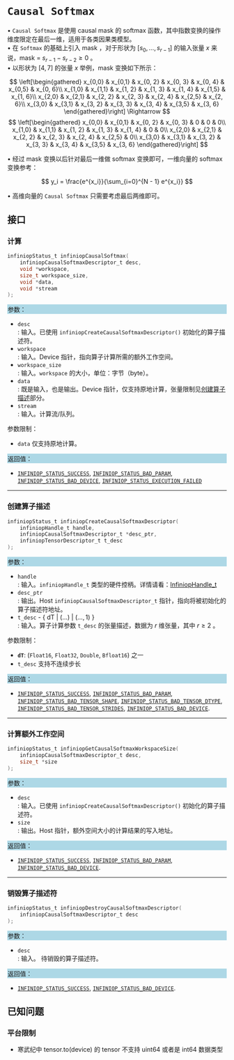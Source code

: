 
# `Causal Softmax`

$\bullet$ `Causal Softmax` 是使用 causal mask 的 softmax 函数，其中指数变换的操作维度限定在最后一维，适用于各类因果类模型。     
$\bullet$ 在 `Softmax` 的基础上引入 mask ，对于形状为 $[s_0,\ldots, s_{r-1}]$ 的输入张量 $x$ 来说，mask = $s_{r - 1} - s_{r - 2} \geq 0$ 。    
$\bullet$ 以形状为 $[4, 7]$ 的张量 $x$ 举例，mask 变换如下所示：


$$ \left[\begin{gathered}
     x_{0,0} & x_{0,1} & x_{0, 2} & x_{0, 3} & x_{0, 4} & x_{0,5} & x_{0, 6}\\
     x_{1,0} & x_{1,1} & x_{1, 2} & x_{1, 3} & x_{1, 4} & x_{1,5} & x_{1, 6}\\
     x_{2,0} & x_{2,1} & x_{2, 2} & x_{2, 3} & x_{2, 4} & x_{2,5} & x_{2, 6}\\
     x_{3,0} & x_{3,1} & x_{3, 2} & x_{3, 3} & x_{3, 4} & x_{3,5} & x_{3, 6}
    \end{gathered}\right]  \Rightarrow $$
$$ \left[\begin{gathered}
     x_{0,0} & x_{0,1} & x_{0, 2} & x_{0, 3} & 0 & 0 & 0\\
     x_{1,0} & x_{1,1} & x_{1, 2} & x_{1, 3} & x_{1, 4} & 0 & 0\\
     x_{2,0} & x_{2,1} & x_{2, 2} & x_{2, 3} & x_{2, 4} & x_{2,5} & 0\\
     x_{3,0} & x_{3,1} & x_{3, 2} & x_{3, 3} & x_{3, 4} & x_{3,5} & x_{3, 6}
    \end{gathered}\right] $$

$\bullet$ 经过 mask 变换以后针对最后一维做 softmax 变换即可，一维向量的 softmax 变换参考：

$$ y_i = \frac{e^{x_i}}{\sum_{i=0}^{N - 1} e^{x_i}} $$  

$\bullet$ 高维向量的 `Causal Softmax` 只需要考虑最后两维即可。



## 接口

### 计算

```c
infiniopStatus_t infiniopCausalSoftmax(
    infiniopCausalSoftmaxDescriptor_t desc, 
    void *workspace, 
    size_t workspace_size, 
    void *data, 
    void *stream
);
```
<div style="background-color: lightblue; padding: 1px;"> 参数： </div>

 - `desc`      
     : 输入。已使用 `infiniopCreateCausalSoftmaxDescriptor()` 初始化的算子描述符。 
 - `workspace`   
	 : 输入。Device 指针，指向算子计算所需的额外工作空间。
 - `workspace_size`   
	 : 输入。`workspace` 的大小，单位：字节（byte）。
 - `data`      
     : 既是输入，也是输出。Device 指针，仅支持原地计算，张量限制见[创建算子描述](#创建算子描述)部分。
 - `stream`    
     : 输入。计算流/队列。

参数限制：

 - `data` 仅支持原地计算。

<div style="background-color: lightblue; padding: 1px;">  返回值：</div>

 - [`INFINIOP_STATUS_SUCCESS`](), [`INFINIOP_STATUS_BAD_PARAM`](), [`INFINIOP_STATUS_BAD_DEVICE`](), [`INFINIOP_STATUS_EXECUTION_FAILED`]()


---

### 创建算子描述

```c
infiniopStatus_t infiniopCreateCausalSoftmaxDescriptor(
    infiniopHandle_t handle, 
    infiniopCausalSoftmaxDescriptor_t *desc_ptr,  
    infiniopTensorDescriptor_t t_desc
);
```
<div style="background-color: lightblue; padding: 1px;"> 参数：</div>

 - `handle`    
     : 输入。`infiniopHandle_t` 类型的硬件控柄。详情请看：[InfiniopHandle_t]()
 - `desc_ptr`    
     : 输出。Host `infiniopCausalSoftmaxDescriptor_t` 指针，指向将被初始化的算子描述符地址。
 - `t_desc` - { dT | ($\ldots$) | ($\ldots,1$) }       
     : 输入。算子计算参数 `t_desc` 的张量描述，数据为 $r$ 维张量，其中 $r \geq 2$ 。

参数限制：

 - **`dT`**:  (`Float16`, `Float32`, `Double`, `Bfloat16`) 之一
 - `t_desc` 支持不连续步长

<div style="background-color: lightblue; padding: 1px;"> 返回值：</div>

 - [`INFINIOP_STATUS_SUCCESS`](), [`INFINIOP_STATUS_BAD_PARAM`](),  [`INFINIOP_STATUS_BAD_TENSOR_SHAPE`](), [`INFINIOP_STATUS_BAD_TENSOR_DTYPE`](), [`INFINIOP_STATUS_BAD_TENSOR_STRIDES`](), [`INFINIOP_STATUS_BAD_DEVICE`]().

---

### 计算额外工作空间

```c
infiniopStatus_t infiniopGetCausalSoftmaxWorkspaceSize(
    infiniopCausalSoftmaxDescriptor_t desc, 
    size_t *size
);
```
<div style="background-color: lightblue; padding: 1px;"> 参数：</div>

 - `desc`  
	 : 输入。已使用 `infiniopCreateCausalSoftmaxDescriptor()` 初始化的算子描述符。 
 - `size`   
	 : 输出。Host 指针，额外空间大小的计算结果的写入地址。

<div style="background-color: lightblue; padding: 1px;"> 返回值：</div>

 - [`INFINIOP_STATUS_SUCCESS`](), [`INFINIOP_STATUS_BAD_PARAM`](), [`INFINIOP_STATUS_BAD_DEVICE`]().

---

### 销毁算子描述符

```c
infiniopStatus_t infiniopDestroyCausalSoftmaxDescriptor(
    infiniopCausalSoftmaxDescriptor_t desc
);
```

<div style="background-color: lightblue; padding: 1px;"> 参数： </div>

 - `desc`  
     : 输入。 待销毁的算子描述符。 

<div style="background-color: lightblue; padding: 1px;"> 返回值： </div>

 - [`INFINIOP_STATUS_SUCCESS`](), [`INFINIOP_STATUS_BAD_DEVICE`]().

## 已知问题

### 平台限制

- 寒武纪中 tensor.to(device) 的 tensor 不支持 uint64 或者是 int64 数据类型

### 
